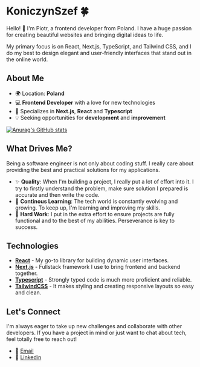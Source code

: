 
# KoniczynSzef 🍀

Hello! 👋 I'm Piotr, a frontend developer from Poland. I have a huge passion for creating beautiful websites and bringing digital ideas to life. 

My primary focus is on React, Next.js, TypeScript, and Tailwind CSS, and I do my best to design elegant and user-friendly interfaces that stand out in the online world.

## About Me

- 🌍 Location: **Poland**
- 💻 **Frontend Developer** with a love for new technologies
- 🚀 Specializes in **Next.js**, **React** and **Typescript**
- 💡 Seeking opportunities for **development** and **improvement**

[![Anurag's GitHub stats](https://github-readme-stats.vercel.app/api?username=koniczynszef&show_icons=true&theme=tokyonight)](https://github.com/anuraghazra/github-readme-stats)

## What Drives Me?

Being a software engineer is not only about coding stuff. I really care about providing the best and practical solutions for my applications.

- ✨ **Quality**: When I'm building a project, I really put a lot of effort into it. I try to firstly understand the problem, make sure solution I prepared is accurate and then write the code. 
- 🧠 **Continous Learning**: The tech world is constantly evolving and growing. To keep up, I'm learning and improving my skills. 
- 💪 **Hard Work**: I put in the extra effort to ensure projects are fully functional and to the best of my abilities. Perseverance is key to success.

## Technologies 

- **[React](https://react.dev/)** - My go-to library for building dynamic user interfaces.
- **[Next.js](https://nextjs.org/)** - Fullstack framework I use to bring frontend and backend together.
- **[Typescript](https://www.typescriptlang.org/)** - Strongly typed code is much more proficient and reliable.
- **[TailwindCSS](https://tailwindcss.com/)** - It makes styling and creating responsive layouts so easy and clean.


## Let's Connect

I'm always eager to take up new challenges and collaborate with other developers. If you have a project in mind or just want to chat about tech, feel totally free to reach out!

- 📧 [Email](mailto:koniczynszef@gmail.com)
- 🔗 [Linkedin](https://www.linkedin.com/in/piotr-ko%C5%84czyk-866142251/)
